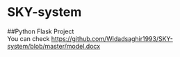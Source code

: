# SKY-system<br/>
##Python Flask Project <br/>
You can check https://github.com/Widadsaghir1993/SKY-system/blob/master/model.docx
